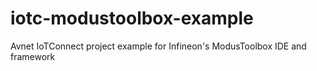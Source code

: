 # iotc-modustoolbox-example
Avnet IoTConnect project example for Infineon's ModusToolbox IDE and framework
